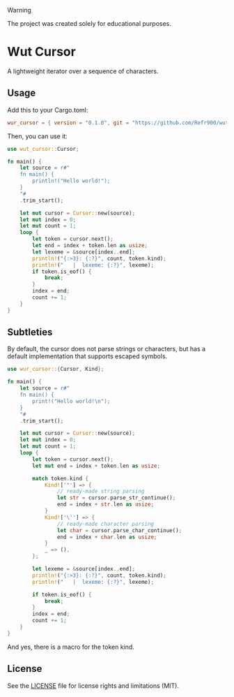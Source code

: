 > [!WARNING]
> The project was created solely for educational purposes.

# Wut Cursor


A lightweight iterator over a sequence of characters.


## Usage

Add this to your Cargo.toml:

```toml
wur_cursor = { version = "0.1.0", git = "https://github.com/Refr900/wut_cursor"}
```

Then, you can use it:

```rust
use wut_cursor::Cursor;

fn main() {
    let source = r#"
    fn main() {
        println!("Hello world!");
    }
    "#
    .trim_start();

    let mut cursor = Cursor::new(source);
    let mut index = 0;
    let mut count = 1;
    loop {
        let token = cursor.next();
        let end = index + token.len as usize;
        let lexeme = &source[index..end];
        println!("{:>3}: {:?}", count, token.kind);
        println!("   |  lexeme: {:?}", lexeme);
        if token.is_eof() {
            break;
        }
        index = end;
        count += 1;
    }
}


```

## Subtleties

By default, the cursor does not parse strings or characters, but has a default implementation that supports escaped symbols.

```rust
use wur_cursor::{Cursor, Kind};

fn main() {
    let source = r#"
    fn main() {
        print!("Hello world!\n");
    }
    "#
    .trim_start();

    let mut cursor = Cursor::new(source);
    let mut index = 0;
    let mut count = 1;
    loop {
        let token = cursor.next();
        let mut end = index + token.len as usize;

        match token.kind {
            Kind!['"'] => {
                // ready-made string parsing
                let str = cursor.parse_str_continue();
                end = index + str.len as usize;
            }
            Kind!['\''] => {
                // ready-made character parsing
                let char = cursor.parse_char_continue();
                end = index + char.len as usize;
            }
            _ => (),
        };

        let lexeme = &source[index..end];
        println!("{:>3}: {:?}", count, token.kind);
        println!("   |  lexeme: {:?}", lexeme);

        if token.is_eof() {
            break;
        }
        index = end;
        count += 1;
    }
}
```

And yes, there is a macro for the token kind.

## License

See the [LICENSE](LICENSE) file for license rights and limitations (MIT).

